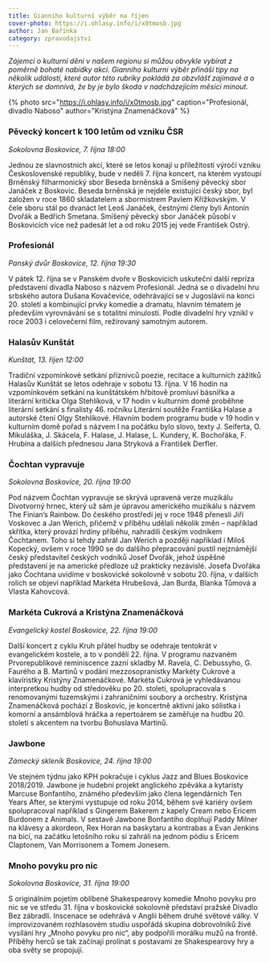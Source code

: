 ```yaml
---
title: Gianniho kulturní výběr na říjen
cover-photo: https://i.ohlasy.info/i/x0tmosb.jpg
author: Jan Bařinka
category: zpravodajství
---
```


*Zájemci o kulturní dění v našem regionu si můžou obvykle vybírat z poměrně bohaté nabídky akcí. Gianniho kulturní výběr přináší tipy na několik událostí, které autor této rubriky pokládá za obzvlášť zajímavé a o kterých se domnívá, že by je bylo škoda v nadcházejícím měsíci minout.*

{% photo src="https://i.ohlasy.info/i/x0tmosb.jpg" caption="Profesionál, divadlo Naboso" author="Kristýna Znamenáčková" %}

### Pěvecký koncert k 100 letům od vzniku ČSR

*Sokolovna Boskovice, 7. října 18:00*

Jednou ze slavnostních akcí, které se letos konají u příležitosti výročí vzniku Československé republiky, bude v neděli 7. října koncert, na kterém vystoupí Brněnský filharmonický sbor Beseda brněnská a Smíšený pěvecký sbor Janáček z Boskovic. Beseda brněnská je nejdéle existující český sbor, byl založen v roce 1860 skladatelem a sbormistrem Pavlem Křížkovským. V čele sboru stál po dvanáct let Leoš Janáček, čestnými členy byli Antonín Dvořák a Bedřich Smetana. Smíšený pěvecký sbor Janáček působí v Boskovicích více než padesát let a od roku 2015 jej vede František Ostrý.

### Profesionál

*Panský dvůr Boskovice, 12. října 19:30*

V pátek 12. října se v Panském dvoře v Boskovicích uskuteční další repríza představení divadla Naboso s názvem Profesionál. Jedná se o divadelní hru srbského autora Dušana Kovačeviće, odehrávající se v Jugoslávii na konci 20. století a kombinující prvky komedie a dramatu, hlavním tématem je především vyrovnávání se s totalitní minulostí. Podle divadelní hry vznikl v roce 2003 i celovečerní film, režírovaný samotným autorem.

### Halasův Kunštát

*Kunštát, 13. říjen 12:00*

Tradiční vzpomínkové setkání příznivců poezie, recitace a kulturních zážitků Halasův Kunštát se letos odehraje v sobotu 13. října. V 16 hodin na vzpomínkovém setkání na kunštátském hřbitově promluví básnířka a literární kritička Olga Stehlíková, v 17 hodin v kulturním domě proběhne literární setkání s finalisty 46. ročníku Literární soutěže Františka Halase a autorské čtení Olgy Stehlíkové. Hlavním bodem programu bude v 19 hodin v kulturním domě pořad s názvem I na počátku bylo slovo, texty J. Seiferta, O. Mikuláška, J. Skácela, F. Halase, J. Halase, L. Kundery, K. Bochořáka, F. Hrubína a dalších přednesou Jana Stryková a František Derfler.

### Čochtan vypravuje

*Sokolovna Boskovice, 20. října 19:00*

Pod názvem Čochtan vypravuje se skrývá upravená verze muzikálu Divotvorný hrnec, který už sám je úpravou amerického muzikálu s názvem The Finian’s Rainbow. Do českého prostředí jej v roce 1948 přenesli Jiří Voskovec a Jan Werich, přičemž v příběhu udělali několik změn – například skřítka, který provází hrdiny příběhu, nahradili českým vodníkem Čochtanem. Toho si tehdy zahrál Jan Werich a později například i Miloš Kopecký, ovšem v roce 1990 se do dalšího přepracování pustil nejznámější český představitel českých vodníků Josef Dvořák, jehož úspěšné představení je na americké předloze už prakticky nezávislé. Josefa Dvořáka jako Čochtana uvidíme v boskovické sokolovně v sobotu 20. října, v dalších rolích se objeví například Markéta Hrubešová, Jan Burda, Blanka Tůmová a Vlasta Kahovcová.

### Markéta Cukrová a Kristýna Znamenáčková

*Evangelický kostel Boskovice, 22. října 19:00*

Další koncert z cyklu Kruh přátel hudby se odehraje tentokrát v evangelickém kostele, a to v pondělí 22. října. V programu nazvaném Prvorepublikové reminiscence zazní skladby M. Ravela, C. Debussyho, G. Faurého a B. Martinů v podání mezzosopranistky Markéty Cukrové a klavíristky Kristýny Znamenáčkové. Markéta Cukrová je vyhledávanou interpretkou hudby od středověku po 20. století, spolupracovala s renomovanými tuzemskými i zahraničními soubory a orchestry. Kristýna Znamenáčková pochází z Boskovic, je koncertně aktivní jako sólistka i komorní a ansámblová hráčka a repertoárem se zaměřuje na hudbu 20. století s akcentem na tvorbu Bohuslava Martinů.

### Jawbone

*Zámecký skleník Boskovice, 24. října 19:00*

Ve stejném týdnu jako KPH pokračuje i cyklus Jazz and Blues Boskovice 2018/2019. Jawbone je hudební projekt anglického zpěváka a kytaristy Marcuse Bonfantiho, známého především jako člena legendárních Ten Years After, se kterými vystupuje od roku 2014, během své kariéry ovšem spolupracoval například s Gingerem Bakerem z kapely Cream nebo Ericem Burdonem z Animals. V sestavě Jawbone Bonfantiho doplňují Paddy Milner na klávesy a akordeon, Rex Horan na baskytaru a kontrabas a Evan Jenkins na bicí, na začátku letošního roku si zahráli na jednom pódiu s Ericem Claptonem, Van Morrisonem a Tomem Jonesem.

### Mnoho povyku pro nic

*Sokolovna Boskovice, 31. října 19:00*

S originálním pojetím oblíbené Shakespearovy komedie Mnoho povyku pro nic se ve středu 31. října v boskovické sokolovně představí pražské Divadlo Bez zábradlí. Inscenace se odehrává v Anglii během druhé světové války. V improvizovaném rozhlasovém studiu uspořádá skupina dobrovolníků živé vysílání hry „Mnoho povyku pro nic“, aby podpořili morálku mužů na frontě. Příběhy herců se tak začínají prolínat s postavami ze Shakespearovy hry a oba světy se propojují.
